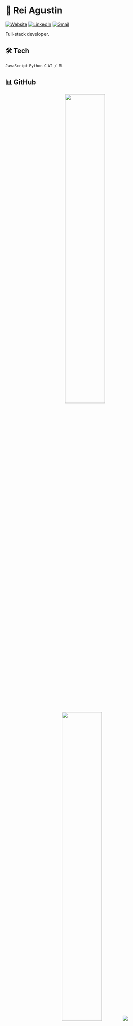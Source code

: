 # 👋 Rei Agustin

[![Website](https://img.shields.io/badge/site-reiagustin.dev-0081A3?style=for-the-badge&logo=googlechrome)](https://reiagustin-dev.vercel.app)
[![LinkedIn](https://img.shields.io/badge/-LinkedIn-0A66C2?style=for-the-badge&logo=linkedin&logoColor=white)](https://linkedin.com/in/reiagustin)
[![Gmail](https://img.shields.io/badge/Gmail-D14836?style=for-the-badge&logo=gmail&logoColor=white)](mailto:reidennisagustin@gmail.com)

Full-stack developer.

## 🛠 Tech
`JavaScript` `Python` `C` `AI / ML`

## 📊 GitHub
<p align="center">
  <img height="50%" width="auto" src ="https://github-readme-stats.vercel.app/api?username=francoduenas11&show_icons=true&count_private=true&theme=react&hide_border=true&hide=issues,contribs&bg_color=00000000">
  <img height="50%" width="auto" src ="https://github-readme-stats.vercel.app/api/top-langs/?username=francoduenas11&layout=compact&hide_border=true&theme=github_dark&langs_count=6&hide=jupyter%20notebook,tex,php&bg_color=00000000">
  <img src ="https://github-readme-streak-stats.herokuapp.com?user=francoduenas11&theme=codeSTACKr&hide_border=true&background=FFFFFF00">
</p>
